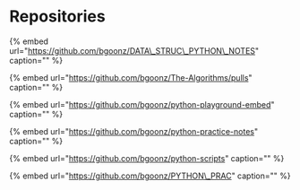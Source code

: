 # Repositories

{% embed url="https://github.com/bgoonz/DATA\_STRUC\_PYTHON\_NOTES" caption="" %}

{% embed url="https://github.com/bgoonz/The-Algorithms/pulls" caption="" %}

{% embed url="https://github.com/bgoonz/python-playground-embed" caption="" %}

{% embed url="https://github.com/bgoonz/python-practice-notes" caption="" %}

{% embed url="https://github.com/bgoonz/python-scripts" caption="" %}

{% embed url="https://github.com/bgoonz/PYTHON\_PRAC" caption="" %}
